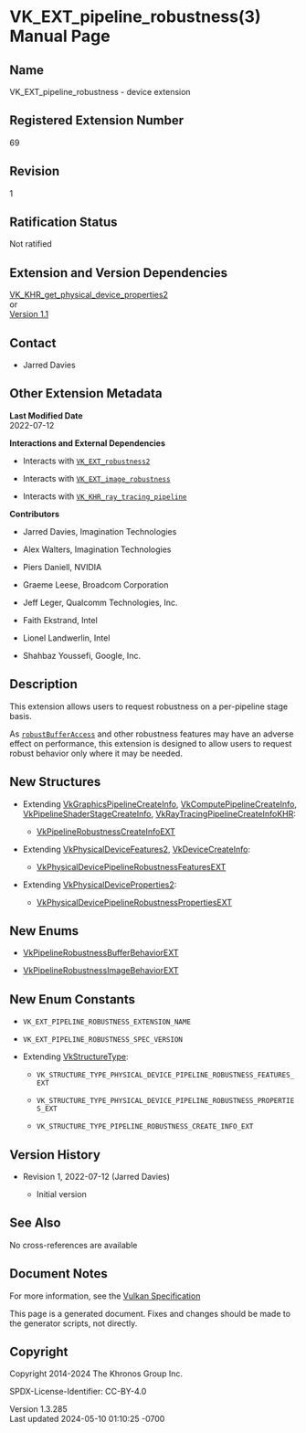 # VK_EXT_pipeline_robustness(3) Manual Page

## Name

VK_EXT_pipeline_robustness - device extension



## <a href="#_registered_extension_number" class="anchor"></a>Registered Extension Number

69

## <a href="#_revision" class="anchor"></a>Revision

1

## <a href="#_ratification_status" class="anchor"></a>Ratification Status

Not ratified

## <a href="#_extension_and_version_dependencies" class="anchor"></a>Extension and Version Dependencies

[VK_KHR_get_physical_device_properties2](https://registry.khronos.org/vulkan/specs/1.3-extensions/man/html/VK_KHR_get_physical_device_properties2.html)  
or  
[Version 1.1](#versions-1.1)  

## <a href="#_contact" class="anchor"></a>Contact

- Jarred Davies

## <a href="#_other_extension_metadata" class="anchor"></a>Other Extension Metadata

**Last Modified Date**  
2022-07-12

**Interactions and External Dependencies**  
- Interacts with [`VK_EXT_robustness2`](VK_EXT_robustness2.html)

- Interacts with
  [`VK_EXT_image_robustness`](VK_EXT_image_robustness.html)

- Interacts with
  [`VK_KHR_ray_tracing_pipeline`](VK_KHR_ray_tracing_pipeline.html)

**Contributors**  
- Jarred Davies, Imagination Technologies

- Alex Walters, Imagination Technologies

- Piers Daniell, NVIDIA

- Graeme Leese, Broadcom Corporation

- Jeff Leger, Qualcomm Technologies, Inc.

- Faith Ekstrand, Intel

- Lionel Landwerlin, Intel

- Shahbaz Youssefi, Google, Inc.

## <a href="#_description" class="anchor"></a>Description

This extension allows users to request robustness on a per-pipeline
stage basis.

As <a
href="https://registry.khronos.org/vulkan/specs/1.3-extensions/html/vkspec.html#features-robustBufferAccess"
target="_blank" rel="noopener"><code>robustBufferAccess</code></a> and
other robustness features may have an adverse effect on performance,
this extension is designed to allow users to request robust behavior
only where it may be needed.

## <a href="#_new_structures" class="anchor"></a>New Structures

- Extending
  [VkGraphicsPipelineCreateInfo](https://registry.khronos.org/vulkan/specs/1.3-extensions/man/html/VkGraphicsPipelineCreateInfo.html),
  [VkComputePipelineCreateInfo](https://registry.khronos.org/vulkan/specs/1.3-extensions/man/html/VkComputePipelineCreateInfo.html),
  [VkPipelineShaderStageCreateInfo](https://registry.khronos.org/vulkan/specs/1.3-extensions/man/html/VkPipelineShaderStageCreateInfo.html),
  [VkRayTracingPipelineCreateInfoKHR](https://registry.khronos.org/vulkan/specs/1.3-extensions/man/html/VkRayTracingPipelineCreateInfoKHR.html):

  - [VkPipelineRobustnessCreateInfoEXT](https://registry.khronos.org/vulkan/specs/1.3-extensions/man/html/VkPipelineRobustnessCreateInfoEXT.html)

- Extending [VkPhysicalDeviceFeatures2](https://registry.khronos.org/vulkan/specs/1.3-extensions/man/html/VkPhysicalDeviceFeatures2.html),
  [VkDeviceCreateInfo](https://registry.khronos.org/vulkan/specs/1.3-extensions/man/html/VkDeviceCreateInfo.html):

  - [VkPhysicalDevicePipelineRobustnessFeaturesEXT](https://registry.khronos.org/vulkan/specs/1.3-extensions/man/html/VkPhysicalDevicePipelineRobustnessFeaturesEXT.html)

- Extending
  [VkPhysicalDeviceProperties2](https://registry.khronos.org/vulkan/specs/1.3-extensions/man/html/VkPhysicalDeviceProperties2.html):

  - [VkPhysicalDevicePipelineRobustnessPropertiesEXT](https://registry.khronos.org/vulkan/specs/1.3-extensions/man/html/VkPhysicalDevicePipelineRobustnessPropertiesEXT.html)

## <a href="#_new_enums" class="anchor"></a>New Enums

- [VkPipelineRobustnessBufferBehaviorEXT](https://registry.khronos.org/vulkan/specs/1.3-extensions/man/html/VkPipelineRobustnessBufferBehaviorEXT.html)

- [VkPipelineRobustnessImageBehaviorEXT](https://registry.khronos.org/vulkan/specs/1.3-extensions/man/html/VkPipelineRobustnessImageBehaviorEXT.html)

## <a href="#_new_enum_constants" class="anchor"></a>New Enum Constants

- `VK_EXT_PIPELINE_ROBUSTNESS_EXTENSION_NAME`

- `VK_EXT_PIPELINE_ROBUSTNESS_SPEC_VERSION`

- Extending [VkStructureType](https://registry.khronos.org/vulkan/specs/1.3-extensions/man/html/VkStructureType.html):

  - `VK_STRUCTURE_TYPE_PHYSICAL_DEVICE_PIPELINE_ROBUSTNESS_FEATURES_EXT`

  - `VK_STRUCTURE_TYPE_PHYSICAL_DEVICE_PIPELINE_ROBUSTNESS_PROPERTIES_EXT`

  - `VK_STRUCTURE_TYPE_PIPELINE_ROBUSTNESS_CREATE_INFO_EXT`

## <a href="#_version_history" class="anchor"></a>Version History

- Revision 1, 2022-07-12 (Jarred Davies)

  - Initial version

## <a href="#_see_also" class="anchor"></a>See Also

No cross-references are available

## <a href="#_document_notes" class="anchor"></a>Document Notes

For more information, see the <a
href="https://registry.khronos.org/vulkan/specs/1.3-extensions/html/vkspec.html#VK_EXT_pipeline_robustness"
target="_blank" rel="noopener">Vulkan Specification</a>

This page is a generated document. Fixes and changes should be made to
the generator scripts, not directly.

## <a href="#_copyright" class="anchor"></a>Copyright

Copyright 2014-2024 The Khronos Group Inc.

SPDX-License-Identifier: CC-BY-4.0

Version 1.3.285  
Last updated 2024-05-10 01:10:25 -0700
